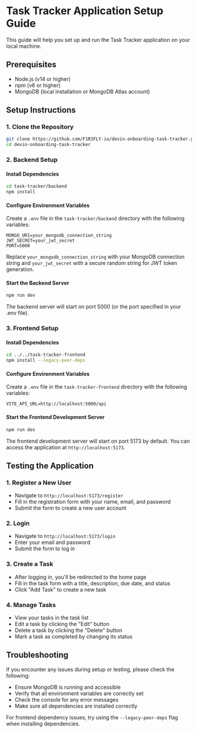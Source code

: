 # Task Tracker Application Setup Guide

This guide will help you set up and run the Task Tracker application on your local machine.

## Prerequisites

- Node.js (v14 or higher)
- npm (v6 or higher)
- MongoDB (local installation or MongoDB Atlas account)

## Setup Instructions

### 1. Clone the Repository

```bash
git clone https://github.com/F1R3FLY-io/devin-onboarding-task-tracker.git
cd devin-onboarding-task-tracker
```

### 2. Backend Setup

#### Install Dependencies

```bash
cd task-tracker/backend
npm install
```

#### Configure Environment Variables

Create a `.env` file in the `task-tracker/backend` directory with the following variables:

```
MONGO_URI=your_mongodb_connection_string
JWT_SECRET=your_jwt_secret
PORT=5000
```

Replace `your_mongodb_connection_string` with your MongoDB connection string and `your_jwt_secret` with a secure random string for JWT token generation.

#### Start the Backend Server

```bash
npm run dev
```

The backend server will start on port 5000 (or the port specified in your .env file).

### 3. Frontend Setup

#### Install Dependencies

```bash
cd ../../task-tracker-frontend
npm install --legacy-peer-deps
```

#### Configure Environment Variables

Create a `.env` file in the `task-tracker-frontend` directory with the following variables:

```
VITE_API_URL=http://localhost:5000/api
```

#### Start the Frontend Development Server

```bash
npm run dev
```

The frontend development server will start on port 5173 by default. You can access the application at `http://localhost:5173`.

## Testing the Application

### 1. Register a New User

- Navigate to `http://localhost:5173/register`
- Fill in the registration form with your name, email, and password
- Submit the form to create a new user account

### 2. Login

- Navigate to `http://localhost:5173/login`
- Enter your email and password
- Submit the form to log in

### 3. Create a Task

- After logging in, you'll be redirected to the home page
- Fill in the task form with a title, description, due date, and status
- Click "Add Task" to create a new task

### 4. Manage Tasks

- View your tasks in the task list
- Edit a task by clicking the "Edit" button
- Delete a task by clicking the "Delete" button
- Mark a task as completed by changing its status

## Troubleshooting

If you encounter any issues during setup or testing, please check the following:

- Ensure MongoDB is running and accessible
- Verify that all environment variables are correctly set
- Check the console for any error messages
- Make sure all dependencies are installed correctly

For frontend dependency issues, try using the `--legacy-peer-deps` flag when installing dependencies.
